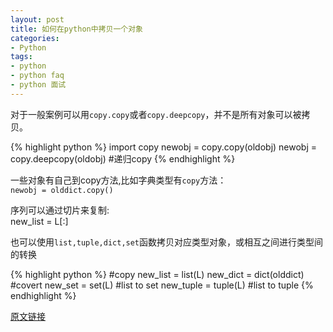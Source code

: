 ```yaml
---
layout: post
title: 如何在python中拷贝一个对象
categories:
- Python
tags:
- python
- python faq
- python 面试
---
```



对于一般案例可以用`copy.copy`或者`copy.deepcopy`，并不是所有对象可以被拷贝。

{% highlight python %}
import copy
newobj = copy.copy(oldobj)
newobj = copy.deepcopy(oldobj) #递归copy
{% endhighlight %}

一些对象有自己到copy方法,比如字典类型有`copy`方法：     
`newobj = olddict.copy()`

序列可以通过切片来复制:    
new_list = L[:]

也可以使用`list,tuple,dict,set`函数拷贝对应类型对象，或相互之间进行类型间的转换

{% highlight python %}
#copy
new_list = list(L) 
new_dict = dict(olddict)
#covert
new_set = set(L) #list to set
new_tuple = tuple(L) #list to tuple
{% endhighlight %}

[原文链接](http://effbot.org/pyfaq/how-do-i-copy-an-object-in-python.htm)


